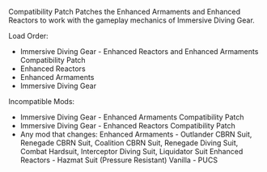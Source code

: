 Compatibility Patch
Patches the Enhanced Armaments and Enhanced Reactors to work with the gameplay mechanics of Immersive Diving Gear.

Load Order:
- Immersive Diving Gear - Enhanced Reactors and Enhanced Armaments Compatibility Patch
- Enhanced Reactors
- Enhanced Armaments
- Immersive Diving Gear

Incompatible Mods:
- Immersive Diving Gear - Enhanced Armaments Compatibility Patch
- Immersive Diving Gear - Enhanced Reactors Compatibility Patch
- Any mod that changes:
Enhanced Armaments - Outlander CBRN Suit, Renegade CBRN Suit, Coalition CBRN Suit, Renegade Diving Suit, Combat Hardsuit, Interceptor Diving Suit, Liquidator Suit
Enhanced Reactors - Hazmat Suit (Pressure Resistant)
Vanilla - PUCS
